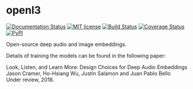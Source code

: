 # openl3

[![Documentation Status](https://readthedocs.org/projects/openl3/badge/?version=latest)](http://openl3.readthedocs.io/en/latest/?badge=latest)
[![MIT license](https://img.shields.io/badge/License-MIT-blue.svg)](https://lbesson.mit-license.org/)
[![Build Status](https://travis-ci.org/marl/openl3.svg?branch=master)](https://travis-ci.org/marl/openl3)
[![Coverage Status](https://coveralls.io/repos/github/marl/openl3/badge.svg?branch=master)](https://coveralls.io/github/marl/openl3?branch=master)
[![PyPI](https://img.shields.io/badge/python-2.7%2C%203.5%2C%203.6-blue.svg)]()

Open-source deep audio and image embeddings.

Details of training the models can be found in the following paper:

Look, Listen, and Learn More: Design Choices for Deep Audio Embeddings<br/>
Jason Cramer, Ho-Hsiang Wu, Justin Salamon and Juan Pablo Bello<br/>
Under review, 2018.